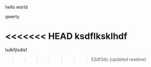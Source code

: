hello world

qwerty

<<<<<<< HEAD
ksdflksklhdf
=======
lsdkfjlsdlsf
>>>>>>> 52df3dc (updated readme)
